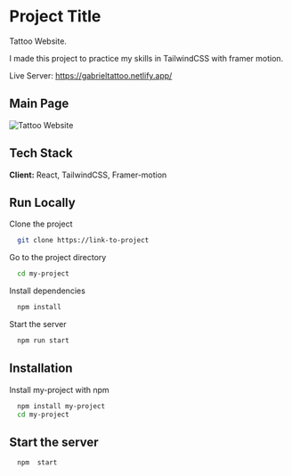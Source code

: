 # Project Title

Tattoo Website.

I made this project to practice my skills in TailwindCSS with framer motion.

Live Server: https://gabrieltattoo.netlify.app/

## Main Page

![Tattoo Website ](https://i.ibb.co/CV37k2r/tattoowebsite.png)

## Tech Stack

**Client:** React, TailwindCSS, Framer-motion

## Run Locally

Clone the project

```bash
  git clone https://link-to-project
```

Go to the project directory

```bash
  cd my-project
```

Install dependencies

```bash
  npm install
```

Start the server

```bash
  npm run start
```

## Installation

Install my-project with npm

```bash
  npm install my-project
  cd my-project
```

## Start the server

```bash
  npm  start
```
